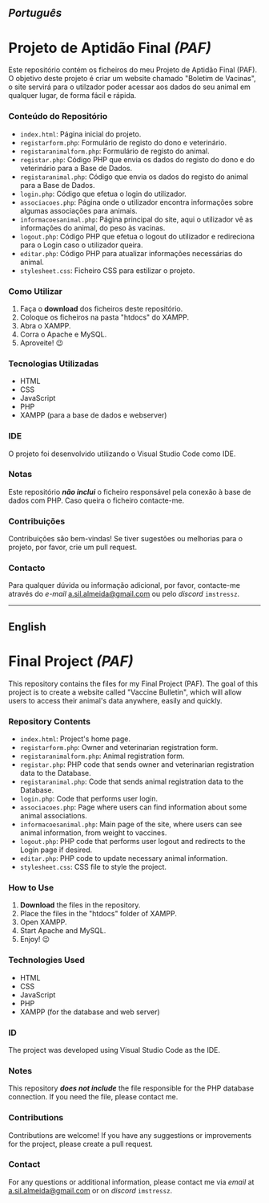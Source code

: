 ## _Português_
# Projeto de Aptidão Final _(PAF)_

Este repositório contém os ficheiros do meu Projeto de Aptidão Final (PAF). 
O objetivo deste projeto é criar um website chamado "Boletim de Vacinas", o site servirá para o utilzador poder acessar aos dados do seu animal em qualquer lugar, de forma fácil e rápida.

### Conteúdo do Repositório

- `index.html`: Página inicial do projeto.
- `registarform.php`: Formulário de registo do dono e veterinário.
- `registaranimalform.php`: Formulário de registo do animal.
- `registar.php`: Código PHP que envia os dados do registo do dono e do veterinário para a Base de Dados.
- `registaranimal.php`: Código que envia os dados do registo do animal para a Base de Dados.
- `login.php`: Código que efetua o login do utilizador.
- `associacoes.php`: Página onde o utilizador encontra informações sobre algumas associações para animais.
- `informacoesanimal.php`: Página principal do site, aqui o utilizador vê as informações do animal, do peso às vacinas.
- `logout.php`: Código PHP que efetua o logout do utilizador e redireciona para o Login caso o utilizador queira.
- `editar.php`: Código PHP para atualizar informações necessárias do animal.
- `stylesheet.css`: Ficheiro CSS para estilizar o projeto.

### Como Utilizar

1. Faça o **download** dos ficheiros deste repositório.
2. Coloque os ficheiros na pasta "htdocs" do XAMPP.
3. Abra o XAMPP.
4. Corra o Apache e MySQL.
5. Aproveite! 😉

### Tecnologias Utilizadas

- HTML
- CSS
- JavaScript
- PHP
- XAMPP (para a base de dados e webserver)

### IDE

O projeto foi desenvolvido utilizando o Visual Studio Code como IDE.

### Notas

Este repositório **_não inclui_** o ficheiro responsável pela conexão à base de dados com PHP.
Caso queira o ficheiro contacte-me.

### Contribuições

Contribuições são bem-vindas! Se tiver sugestões ou melhorias para o projeto, por favor, crie um pull request.

### Contacto

Para qualquer dúvida ou informação adicional, por favor, contacte-me através do _e-mail_ [a.sil.almeida@gmail.com](mailto:a.sil.almeida@gmail.com) ou pelo _discord_ `imstressz`.

---

## English
# Final Project _(PAF)_

This repository contains the files for my Final Project (PAF).
The goal of this project is to create a website called "Vaccine Bulletin", which will allow users to access their animal's data anywhere, easily and quickly.

### Repository Contents

- `index.html`: Project's home page.
- `registarform.php`: Owner and veterinarian registration form.
- `registaranimalform.php`: Animal registration form.
- `registar.php`: PHP code that sends owner and veterinarian registration data to the Database.
- `registaranimal.php`: Code that sends animal registration data to the Database.
- `login.php`: Code that performs user login.
- `associacoes.php`: Page where users can find information about some animal associations.
- `informacoesanimal.php`: Main page of the site, where users can see animal information, from weight to vaccines.
- `logout.php`: PHP code that performs user logout and redirects to the Login page if desired.
- `editar.php`: PHP code to update necessary animal information.
- `stylesheet.css`: CSS file to style the project.

### How to Use

1. **Download** the files in the repository.
2. Place the files in the "htdocs" folder of XAMPP.
3. Open XAMPP.
4. Start Apache and MySQL.
5. Enjoy! 😉

### Technologies Used

- HTML
- CSS
- JavaScript
- PHP
- XAMPP (for the database and web server)

### ID

The project was developed using Visual Studio Code as the IDE.

### Notes

This repository **_does not include_** the file responsible for the PHP database connection.
If you need the file, please contact me.

### Contributions

Contributions are welcome! If you have any suggestions or improvements for the project, please create a pull request.

### Contact

For any questions or additional information, please contact me via _email_ at [a.sil.almeida@gmail.com](mailto:a.sil.almeida@gmail.com) or on _discord_ `imstressz`.
